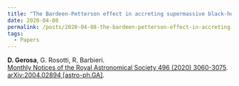 ```yaml
---
title: "The Bardeen-Petterson effect in accreting supermassive black-hole binaries: a systematic approach"
date: 2020-04-08
permalink: /posts/2020-04-08-the-bardeen-petterson-effect-in-accreting-supermassive-black-hole-binaries-a-systematic-approach
tags:
  - Papers
---
```






**D. Gerosa**, G. Rosotti, R. Barbieri.\
[Monthly Notices of the Royal Astronomical Society 496 (2020) 3060-3075](https://doi.org/10.1093/mnras/staa1693). [arXiv:2004.02894 [astro-ph.GA]](https://arxiv.org/abs/2004.02894).
